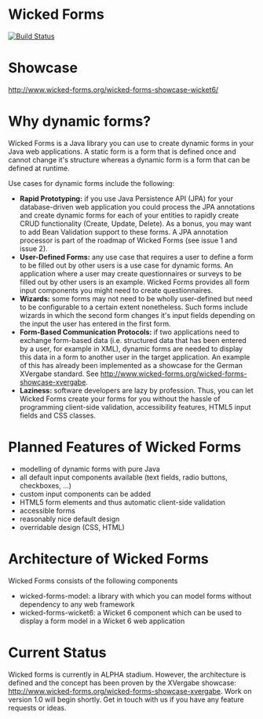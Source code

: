 Wicked Forms
============
[![Build Status](https://travis-ci.org/thombergs/wicked-forms.png?branch=travis)](https://travis-ci.org/thombergs/wicked-forms)

Showcase
========
http://www.wicked-forms.org/wicked-forms-showcase-wicket6/

Why dynamic forms?
==================
Wicked Forms is a Java library you can use to create dynamic forms in your Java web applications. A static form is a form that is defined once and cannot change it's structure whereas a dynamic form is a form that can be defined at runtime.

Use cases for dynamic forms include the following:

* **Rapid Prototyping:** if you use Java Persistence API (JPA) for your database-driven web application you could process the JPA
annotations
and create dynamic forms for each of your entities to rapidly create CRUD functionality (Create, Update, Delete). As a bonus,
you may want to add Bean Validation support to these forms. A JPA annotation processor is part of the roadmap of Wicked Forms (see issue 1 and issue 2).
* **User-Defined Forms:** any use case that requires a user to define a form to be filled out by other users is a use case for dynamic
forms.
An application where a user may create questionnaires or surveys to be filled out by other users is an example. Wicked Forms provides all form input components you might need to create questionnaires.
* **Wizards:** some forms may not need to be wholly user-defined but need to be configurable to a certain extent nonetheless. Such forms
include wizards in which the second form changes it's input fields depending on the input the user has entered in the first form.
* **Form-Based Communication Protocols:** if two applications need to exchange form-based data (i.e. structured data that has been entered
 by
a user, for example in XML), dynamic forms are needed to display this data in a form to another user in the target application. An example of this has already been implemented as a showcase for the German XVergabe standard. See http://www.wicked-forms.org/wicked-forms-showcase-xvergabe.
* **Laziness:** software developers are lazy by profession. Thus, you can let Wicked Forms create your forms for you without the hassle of
programming client-side validation, accessibility features, HTML5 input fields and CSS classes.

Planned Features of Wicked Forms
================================
* modelling of dynamic forms with pure Java
* all default input components available (text fields, radio buttons, checkboxes, ...)
* custom input components can be added
* HTML5 form elements and thus automatic client-side validation
* accessible forms
* reasonably nice default design
* overridable design (CSS, HTML)

Architecture of Wicked Forms
============================
Wicked Forms consists of the following components

* wicked-forms-model: a library with which you can model forms without dependency to any web framework
* wicked-forms-wicket6: a Wicket 6 component which can be used to display a form model in a Wicket 6 web application

Current Status
==============
Wicked forms is currently in ALPHA stadium. However, the architecture is defined and the concept has been proven by the XVergabe showcase: http://www.wicked-forms.org/wicked-forms-showcase-xvergabe. Work on version 1.0 will begin shortly. Get in touch with us if you have any feature requests or ideas.
